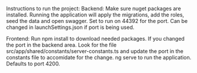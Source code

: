 Instructions to run the project:
Backend:
  Make sure nuget packages are installed. Running the application will apply the migrations, add the roles, seed the data and open swagger. Set to run on 44392 for the port. Can be changed in launchSettings.json if port is being used.

Frontend:
  Run npm install to download needed packages.
  If you changed the port in the backend area. Look for the file src/app/shared/constants/server-constants.ts and update the port in the constants file to accomidate for the change.
  ng serve to run the application. Defaults to port 4200.
